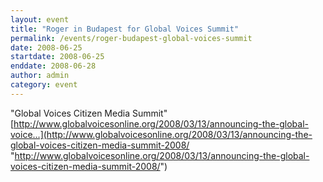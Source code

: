 ```yaml
---
layout: event
title: "Roger in Budapest for Global Voices Summit"
permalink: /events/roger-budapest-global-voices-summit
date: 2008-06-25
startdate: 2008-06-25
enddate: 2008-06-28
author: admin
category: event
---
```


"Global Voices Citizen Media Summit"
 [http://www.globalvoicesonline.org/2008/03/13/announcing-the-global-voice...](http://www.globalvoicesonline.org/2008/03/13/announcing-the-global-voices-citizen-media-summit-2008/ "http://www.globalvoicesonline.org/2008/03/13/announcing-the-global-voices-citizen-media-summit-2008/")

